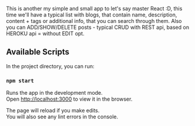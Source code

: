This is another my simple and small app to let's say master React :D, this time we'll have a typical list with blogs, that contain name, description, content + tags or additional info, that you can search through them. Also you can ADD/SHOW/DELETE posts - typical CRUD with REST api, based on HEROKU api = without EDIT opt.

## Available Scripts

In the project directory, you can run:

### `npm start`

Runs the app in the development mode.<br>
Open [http://localhost:3000](http://localhost:3000) to view it in the browser.

The page will reload if you make edits.<br>
You will also see any lint errors in the console.
